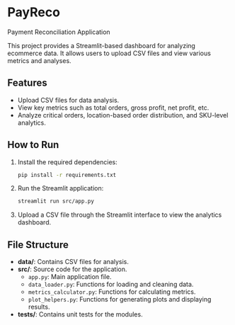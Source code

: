 # PayReco
Payment Reconciliation Application

This project provides a Streamlit-based dashboard for analyzing ecommerce data. It allows users to upload CSV files and view various metrics and analyses.

## Features

- Upload CSV files for data analysis.
- View key metrics such as total orders, gross profit, net profit, etc.
- Analyze critical orders, location-based order distribution, and SKU-level analytics.

## How to Run

1. Install the required dependencies:
    ```bash
    pip install -r requirements.txt
    ```

2. Run the Streamlit application:
    ```bash
    streamlit run src/app.py
    ```

3. Upload a CSV file through the Streamlit interface to view the analytics dashboard.

## File Structure

- **data/**: Contains CSV files for analysis.
- **src/**: Source code for the application.
    - `app.py`: Main application file.
    - `data_loader.py`: Functions for loading and cleaning data.
    - `metrics_calculator.py`: Functions for calculating metrics.
    - `plot_helpers.py`: Functions for generating plots and displaying results.
- **tests/**: Contains unit tests for the modules.

